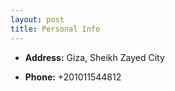 ```yaml
---
layout: post
title: Personal Info
---
```


- **Address:**
Giza, Sheikh Zayed City

- **Phone:**
+201011544812


